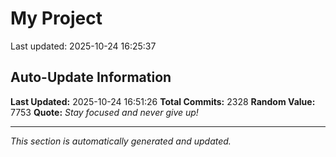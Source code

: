 # My Project


Last updated: 2025-10-24 16:25:37































































































































































































































































































































































































































































































































































































































































































































































































































































































































































































































































































































































































































































































































































































































































































































































































































































































































































































































































































































































































































































































































































































































































































































































































































































































































































































































































































































































































































## Auto-Update Information

**Last Updated:** 2025-10-24 16:51:26
**Total Commits:** 2328
**Random Value:** 7753
**Quote:** _Stay focused and never give up!_

---
_This section is automatically generated and updated._